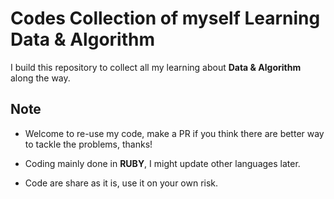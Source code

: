 # Codes Collection of myself Learning Data & Algorithm

I build this repository to collect all my learning about **Data & Algorithm** along the way.

## Note

- Welcome to re-use my code, make a PR if you think there are better way to tackle the problems, thanks!

- Coding mainly done in **RUBY**, I might update other languages later.

- Code are share as it is, use it on your own risk.
